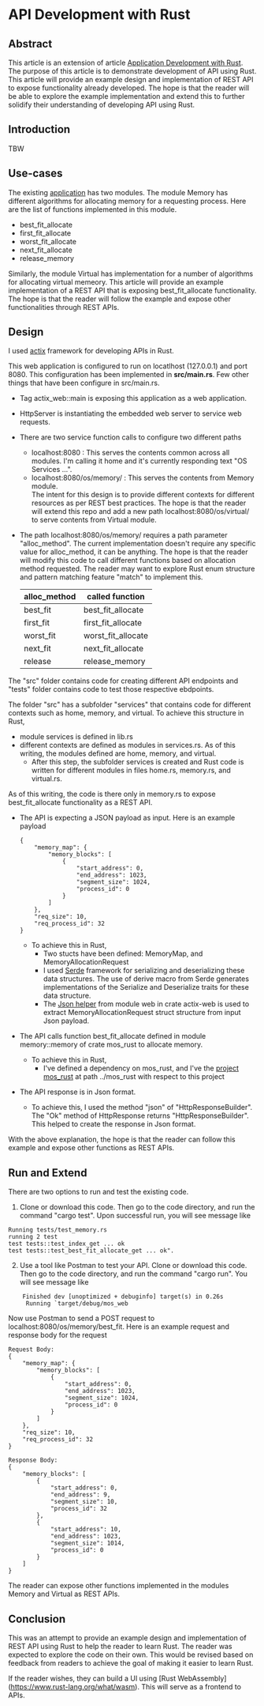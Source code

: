 # API Development with Rust
## Abstract
This article is an extension of article [Application Development with Rust](https://github.com/a759116/mos_rust#application-development-with-rust). The purpose of this article is to demonstrate development of API using Rust. This article will provide an example design and implementation of REST API to expose functionality already developed. The hope is that the reader will be able to explore the example implementation and extend this to further solidify their understanding of developing API using Rust.

## Introduction
TBW
## Use-cases
The existing [application](https://github.com/a759116/mos_rust/tree/main/src) has two modules. The module Memory has different algorithms for allocating memory for a requesting process. Here are the list of functions implemented in this module.
* best_fit_allocate
* first_fit_allocate
* worst_fit_allocate
* next_fit_allocate
* release_memory

Similarly, the module Virtual has implementation for a number of algorithms for allocating virtual memeory. This article will provide an example implementation of a REST API that is exposing best_fit_allocate functionality. The hope is that the reader will follow the example and expose other functionalities through REST APIs.

## Design
I used [actix](https://actix.rs/) framework for developing APIs in Rust. 

This web application is configured to run on locatlhost (127.0.0.1) and port 8080. This configuration has been implemented in **src/main.rs**. Few other things that have been configure in src/main.rs.
* Tag actix_web::main is exposing this application as a web application.
* HttpServer is instantiating the embedded web server to service web requests.
* There are two service function calls to configure two different paths
  * localhost:8080 : This serves the contents common across all modules. I'm calling it home and it's currently responding text "OS Services ...". 
  * localhost:8080/os/memory/ : This serves the contents from Memory module. <br />
  The intent for this design is to provide different contexts for different resources as per REST best practices. The hope is that the reader will extend   this repo and add a new path  localhost:8080/os/virtual/ to serve contents from Virtual module. <br />
* The path localhost:8080/os/memory/ requires a path parameter "alloc_method". The current implementation doesn't require any specific value for alloc_method, it can be anything. The hope is that the reader will modify this code to call different functions based on allocation method requested. The reader may want to explore Rust enum structure and pattern matching feature "match" to implement this. 

  | alloc_method | called function |
  | ------------ | --------------- |
  | best_fit | best_fit_allocate |
  | first_fit | first_fit_allocate |
  | worst_fit | worst_fit_allocate |
  | next_fit | next_fit_allocate |
  | release | release_memory |

The "src" folder contains code for creating different API endpoints and "tests" folder contains code to test those respective ebdpoints.

The folder "src" has a subfolder "services" that contains code for different contexts such as home, memory, and virtual. To achieve this structure in Rust,
* module services is defined in lib.rs
* different contexts are defined as modules in services.rs. As of this writing, the modules defined are home, memory, and virtual.
  * After this step, the subfolder services is created and Rust code is written for different modules in files home.rs, memory.rs, and virtual.rs. 

As of this writing, the code is there only in memory.rs to expose best_fit_allocate functionality as a REST API.
* The API is expecting a JSON payload as input. Here is an example payload <br />
  ```
  {
      "memory_map": {
          "memory_blocks": [
              {
                  "start_address": 0,
                  "end_address": 1023,
                  "segment_size": 1024,
                  "process_id": 0
              }
          ]
      },
      "req_size": 10,
      "req_process_id": 32
  }
  ```
  - To achieve this in Rust,
    - Two stucts have been defined: MemoryMap, and MemoryAllocationRequest
    - I used [Serde](https://serde.rs/) framework for serializing and deserializing these data structures. The use of derive macro from Serde generates implementations of the Serialize and Deserialize traits for these data structure.
    - The [Json helper](https://docs.rs/actix-web/3.3.2/actix_web/web/struct.Json.html) from module web in crate actix-web is used to extract MemoryAllocationRequest struct structure from input Json payload.

* The API calls function best_fit_allocate defined in module memory::memory of crate mos_rust to allocate memory.
  - To achieve this in Rust,
    - I've defined a dependency on mos_rust, and I've the [project mos_rust](https://github.com/a759116/mos_rust) at path ../mos_rust with respect to this project

* The API response is in Json format.
  - To achieve this, I used the method "json" of "HttpResponseBuilder". The "Ok" method of HttpResponse returns "HttpResponseBuilder". This helped to create the response in Json format.

With the above explanation, the hope is that the reader can follow this example and expose other functions as REST APIs.

## Run and Extend
There are two options to run and test the existing code.
1. Clone or download this code. Then go to the code directory, and run the command "cargo test". Upon successful run, you will see message like 
```
Running tests/test_memory.rs
running 2 test
test tests::test_index_get ... ok
test tests::test_best_fit_allocate_get ... ok".
```
2. Use a tool like Postman to test your API. Clone or download this code. Then go to the code directory, and run the command "cargo run". You will see message like
```
    Finished dev [unoptimized + debuginfo] target(s) in 0.26s
     Running `target/debug/mos_web
```
Now use Postman to send a POST request to  localhost:8080/os/memory/best_fit. Here is an example request and response body for the request
```
Request Body:
{
    "memory_map": {
        "memory_blocks": [
            {
                "start_address": 0,
                "end_address": 1023,
                "segment_size": 1024,
                "process_id": 0
            }
        ]
    },
    "req_size": 10,
    "req_process_id": 32
}

Response Body:
{
    "memory_blocks": [
        {
            "start_address": 0,
            "end_address": 9,
            "segment_size": 10,
            "process_id": 32
        },
        {
            "start_address": 10,
            "end_address": 1023,
            "segment_size": 1014,
            "process_id": 0
        }
    ]
}
```
The reader can expose other functions implemented in the modules Memory and Virtual as REST APIs.

## Conclusion
This was an attempt to provide an example design and implementation of REST API using Rust to help the reader to learn Rust. The reader was expected to explore the code on their own. This would be revised based on feedback from readers to achieve the goal of making it easier to learn Rust. <br />

If the reader wishes, they can build a UI using [Rust WebAssembly] (https://www.rust-lang.org/what/wasm). This will serve as a frontend to APIs.
